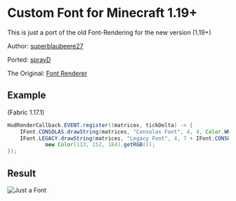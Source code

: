 # Custom Font for Minecraft 1.19+

This is just a port of the old Font-Rendering for the new version (1.19+)

Author: [superblaubeere27](https://github.com/superblaubeere27)

Ported: [sprayD](https://github.com/SprayDown)

The Original: [Font Renderer](https://github.com/superblaubeere27/ClientBase/tree/master/src/main/java/net/superblaubeere27/clientbase/utils/fontRenderer)

## Example
(Fabric 1.17.1)

```Java
HudRenderCallback.EVENT.register((matrices, tickDelta) -> {
	IFont.CONSOLAS.drawString(matrices, "Consolas Font", 4, 4, Color.WHITE.getRGB());
	IFont.LEGACY.drawString(matrices, "Legacy Font", 4, 7 + IFont.CONSOLAS.getFontHeight(),
			new Color(113, 152, 184).getRGB());
});
```

## Result

![Just a Font](https://whyuleet.ru/upload-images/font-result.png "Font Example")
